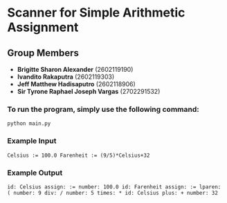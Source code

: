 # Scanner for Simple Arithmetic Assignment

## Group Members
- **Brigitte Sharon Alexander** (2602119190)
- **Ivandito Rakaputra** (2602119303)
- **Jeff Matthew Hadisaputro** (2602118906)
- **Sir Tyrone Raphael Joseph Vargas** (2702291532)

### To run the program, simply use the following command:
`python main.py`

### Example Input
`Celsius := 100.0
Farenheit := (9/5)*Celsius+32`

### Example Output
`id: Celsius
assign: :=
number: 100.0
id: Farenheit
assign: :=
lparen: (
number: 9
div: /
number: 5
times: *
id: Celsius
plus: +
number: 32`
